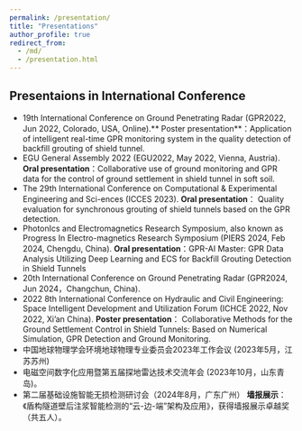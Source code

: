 ```yaml
---
permalink: /presentation/
title: "Presentations"
author_profile: true
redirect_from: 
  - /md/
  - /presentation.html
---
```


## Presentaions in International Conference
* 19th International Conference on Ground Penetrating Radar (GPR2022, Jun 2022, Colorado, USA, Online).** Poster presentation**：Application of intelligent real-time GPR monitoring system in the quality detection of backfill grouting of shield tunnel.
*	EGU General Assembly 2022 (EGU2022, May 2022, Vienna, Austria). 
**Oral presentation**：Collaborative use of ground monitoring and GPR data for the control of ground settlement in shield tunnel in soft soil.
*	The 29th International Conference on Computational & Experimental Engineering and Sci-ences (ICCES 2023).
**Oral presentation**： Quality evaluation for synchronous grouting of shield tunnels based on the GPR detection.
*	PhotonIcs and Electromagnetics Research Symposium, also known as Progress In Electro-magnetics Research Symposium (PIERS 2024, Feb 2024, Chengdu, China).
**Oral presentation**：GPR-AI Master: GPR Data Analysis Utilizing Deep Learning and ECS for Backfill Grouting Detection in Shield Tunnels
*	20th International Conference on Ground Penetrating Radar (GPR2024, Jun 2024，Changchun, China).
*	2022 8th International Conference on Hydraulic and Civil Engineering: Space Intelligent Development and Utilization Forum (ICHCE 2022, Nov 2022, Xi’an China).
**Poster presentation**： Collaborative Methods for the Ground Settlement Control in Shield Tunnels: Based on Numerical Simulation, GPR Detection and Ground Monitoring.
*	中国地球物理学会环境地球物理专业委员会2023年工作会议 (2023年5月，江苏苏州)
*	电磁空间数字化应用暨第五届探地雷达技术交流年会 (2023年10月，山东青岛)。
*	第二届基础设施智能无损检测研讨会（2024年8月，广东广州）
**墙报展示**：《盾构隧道壁后注浆智能检测的“云-边-端”架构及应用》，获得墙报展示卓越奖（共五人）。



